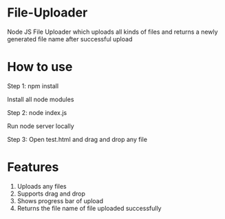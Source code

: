 # File-Uploader
Node JS File Uploader which uploads all kinds of files and returns a newly generated file name after successful upload

# How to use
Step 1: npm install

Install all node modules

Step 2: node index.js

Run node server locally

Step 3: Open test.html and drag and drop any file

# Features
1. Uploads any files 
2. Supports drag and drop
3. Shows progress bar of upload
4. Returns the file name of file uploaded successfully

